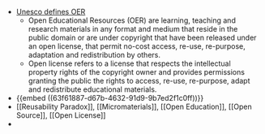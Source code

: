 - [Unesco defines OER](https://www.unesco.org/en/open-educational-resources)
	- Open Educational Resources (OER) are learning, teaching and research materials in any format and medium that reside in the public domain or are under copyright that have been released under an open license, that permit no-cost access, re-use, re-purpose, adaptation and redistribution by others.
	- Open license refers to a license that respects the intellectual property rights of the copyright owner and provides permissions granting the public the rights to access, re-use, re-purpose, adapt and redistribute educational materials.
- {{embed ((63f61887-d67b-4632-91d9-9b7ed2f1c0ff))}}
- [[Reusability Paradox]], [[Micromaterials]], [[Open Education]], [[Open Source]], [[Open License]]
-